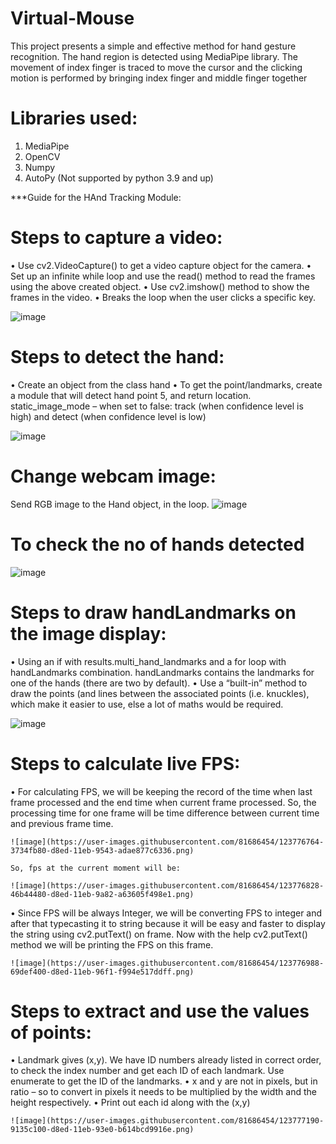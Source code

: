 # Virtual-Mouse
This project presents a simple and effective method for hand gesture recognition. The hand region is detected using MediaPipe library. The movement of index finger is traced to move the cursor and the clicking motion is performed by bringing index finger and middle finger together

# Libraries used:
1. MediaPipe
2. OpenCV
3. Numpy
4. AutoPy (Not supported by python 3.9 and up)


***Guide for the HAnd Tracking Module: 

# Steps to capture a video:
  •	Use cv2.VideoCapture() to get a video capture object for the camera.
  •	Set up an infinite while loop and use the read() method to read the frames using the above created object.
  •	Use cv2.imshow() method to show the frames in the video.
  •	Breaks the loop when the user clicks a specific key.

  ![image](https://user-images.githubusercontent.com/81686454/123776082-947c7d00-d8ec-11eb-930f-67869a117feb.png)

# Steps to detect the hand:
  •	Create an object from the class hand 
  •	To get the point/landmarks, create a module that will detect hand point 5, and return location.
  static_image_mode – when set to false: track (when confidence level is high) and detect (when confidence level is low) 

  ![image](https://user-images.githubusercontent.com/81686454/123776243-bd047700-d8ec-11eb-8eda-23e78cd62409.png)

# Change webcam image:
  Send RGB image to the Hand object, in the loop.
  ![image](https://user-images.githubusercontent.com/81686454/123776395-e02f2680-d8ec-11eb-8bfc-3d8f9f7e2939.png)

# To check the no of hands detected
  ![image](https://user-images.githubusercontent.com/81686454/123776460-f0470600-d8ec-11eb-9eae-c725911d3a96.png)
  
# Steps to draw handLandmarks on the image display:
  •	Using an if with results.multi_hand_landmarks and a for loop with handLandmarks combination. handLandmarks contains the landmarks for one of the hands (there are two by    default).
  •	Use a “built-in” method to draw the points (and lines between the associated points (i.e. knuckles), which make it easier to use, else a lot of maths would be required.
  
  ![image](https://user-images.githubusercontent.com/81686454/123776642-1c628700-d8ed-11eb-886d-2b1ebed8c52a.png)
  
# Steps to calculate live FPS: 
  •	For calculating FPS, we will be keeping the record of the time when last frame processed and the end time when current frame processed. So, the processing time for one frame     will be time difference between current time and previous frame time.
  
    ![image](https://user-images.githubusercontent.com/81686454/123776764-3734fb80-d8ed-11eb-9543-adae877c6336.png)
    
    So, fps at the current moment will be: 
    
    ![image](https://user-images.githubusercontent.com/81686454/123776828-46b44480-d8ed-11eb-9a82-a63605f498e1.png)
    
  •	Since FPS will be always Integer, we will be converting FPS to integer and after that typecasting it to string because it will be easy and faster to display the string           using cv2.putText() on frame. Now with the help cv2.putText() method we will be printing the FPS on this frame.
  
    ![image](https://user-images.githubusercontent.com/81686454/123776988-69def400-d8ed-11eb-96f1-f994e517ddff.png)
      
# Steps to extract and use the values of points:
  •	Landmark gives (x,y). We have ID numbers already listed in correct order, to check the index number and get each ID of each landmark. Use enumerate to get the ID of the landmarks.
  •	x and y are not in pixels, but in ratio – so to convert in pixels it needs to be multiplied by the width and the height respectively.
  •	Print out each id along with the (x,y)
  
    ![image](https://user-images.githubusercontent.com/81686454/123777190-9135c100-d8ed-11eb-93e0-b614bcd9916e.png)




    









